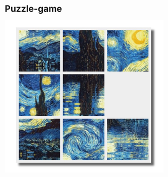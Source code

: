 # Puzzle-game
![image](http://github.com/niuchangsh/Puzzle-game/raw/master/preview/puzzle_game.jpg)
